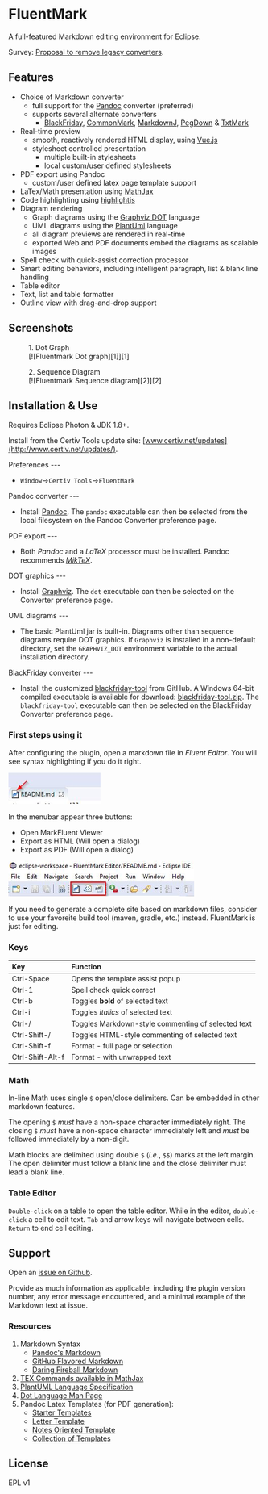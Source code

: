 # FluentMark

A full-featured Markdown editing environment for Eclipse.

Survey: [Proposal to remove legacy converters](https://github.com/grosenberg/fluentmark/issues/30).

## Features 

+ Choice of Markdown converter
    - full support for the [Pandoc](https://pandoc.org) converter (preferred)
    - supports several alternate converters
        + [BlackFriday](https://github.com/russross/blackfriday), [CommonMark](https://github.com/jgm/CommonMark), 
          [MarkdownJ](https://github.com/myabc/markdownj), [PegDown](https://github.com/sirthias/pegdown) 
          & [TxtMark](https://github.com/rjeschke/txtmark)
+ Real-time preview
    - smooth, reactively rendered HTML display, using [Vue.js](https://vuejs.org/)
    - stylesheet controlled presentation
        + multiple built-in stylesheets
        + local custom/user defined stylesheets
+ PDF export using Pandoc
    - custom/user defined latex page template support
+ LaTex/Math presentation using [MathJax](https://www.mathjax.org/)
+ Code highlighting using [highlightjs](https://highlightjs.org/)
+ Diagram rendering
    - Graph diagrams using the [Graphviz DOT](http://www.graphviz.org/) language
    - UML diagrams using the [PlantUml](http://www.graphviz.org/) language
    - all diagram previews are rendered in real-time
    - exported Web and PDF documents embed the diagrams as scalable images
+ Spell check with quick-assist correction processor
+ Smart editing behaviors, including intelligent paragraph, list & blank line handling
+ Table editor
+ Text, list and table formatter
+ Outline view with drag-and-drop support

## Screenshots

<figure>
<figcaption>1. Dot Graph</figcaption>
[![Fluentmark Dot graph][1]][1]
</figure>

<figure>
<figcaption>2. Sequence Diagram</figcaption>
[![Fluentmark Sequence diagram][2]][2]
</figure>

[1]: http://www.certiv.net/updates/net.certiv.fluentmark.site/ScreenShot.png "FluentMark Dot graph" 
[2]: http://www.certiv.net/updates/net.certiv.fluentmark.site/ScreenShot1.png "FluentMark Sequence diagram" 



## Installation & Use

Requires Eclipse Photon & JDK 1.8+.

Install from the Certiv Tools update site: [www.certiv.net/updates](http://www.certiv.net/updates/).

Preferences ---
- `Window`&rarr;`Certiv Tools`&rarr;`FluentMark`

Pandoc converter ---
- Install [Pandoc](https://pandoc.org). The `pandoc` executable can then be selected from the local filesystem 
  on the Pandoc Converter preference page.

PDF export ---
- Both *Pandoc* and a _LaTeX_ processor must be installed. Pandoc recommends [*MikTeX*](https://miktex.org/).

DOT graphics ---
- Install [Graphviz](http://www.graphviz.org/download.php). The `dot` executable can then be selected 
  on the Converter preference page.

UML diagrams ---
- The basic PlantUml jar is built-in. Diagrams other than sequence diagrams require DOT graphics. If 
  `Graphviz` is installed in a non-default directory, set the `GRAPHVIZ_DOT` environment variable to 
  the actual installation directory.

BlackFriday converter ---
- Install the customized [blackfriday-tool](https://github.com/grosenberg/blackfriday-tool) from GitHub. 
  A Windows 64-bit compiled executable is available for download: [blackfriday-tool.zip](http://www.certiv.net/updates/net.certiv.fluentmark.site/blackfriday-tool.zip). 
  The `blackfriday-tool` executable can then be selected on the BlackFriday Converter preference page.

### First steps using it

After configuring the plugin, open a markdown file in _Fluent Editor_. You will see syntax highlighting if 
you do it right.

![Icon indicates, you use the correct editor.](doc/correct-editor-picked.jpg)

In the menubar appear three buttons:

* Open MarkFluent Viewer
* Export as HTML (Will open a dialog)
* Export as PDF (Will open a dialog)

![FluentMark menu buttons for markdown files.](doc/the-three-buttons.jpg)

If you need to generate a complete site based on markdown files, consider to use your 
favoreite build tool (maven, gradle, etc.) instead. FluentMark is just for editing.

### Keys

|Key             |Function                                          |
|:---------------|:-------------------------------------------------|
|Ctrl-Space      |Opens the template assist popup                   |
|Ctrl-1          |Spell check quick correct                         |
|Ctrl-b          |Toggles **bold** of selected text                 |
|Ctrl-i          |Toggles _italics_ of selected text                |
|Ctrl-/          |Toggles Markdown-style commenting of selected text|
|Ctrl-Shift-/    |Toggles HTML-style commenting of selected text    |
|Ctrl-Shift-f    |Format - full page or selection                   |
|Ctrl-Shift-Alt-f|Format - with unwrapped text                      |

### Math

In-line Math uses single `$` open/close delimiters. Can be embedded in other markdown features.

The opening `$` _must_ have a non-space character immediately right.  The closing `$` _must_ have a non-space 
character immediately left and _must_ be followed immediately by a non-digit. 

Math blocks are delimited using double `$` (*i.e.*, `$$`) marks at the left margin. The open delimiter 
must follow a blank line and the close delimiter must lead a blank line.


### Table Editor

`Double-click` on a table to open the table editor. While in the editor, `double-click` a cell to edit 
text. `Tab` and arrow keys will navigate between cells. `Return` to end cell editing.

## Support

Open an [issue on Github](https://github.com/grosenberg/fluentmark/issues). 

Provide as much information as applicable, including the plugin version number, any error message encountered, 
and a minimal example of the Markdown text at issue.

### Resources

1. Markdown Syntax
    - [Pandoc's Markdown](https://pandoc.org/MANUAL.html#pandocs-markdown)
    - [GitHub Flavored Markdown](https://github.github.com/gfm/)
    - [Daring Fireball Markdown](https://daringfireball.net/projects/markdown/syntax)
1. [TEX Commands available in MathJax](http://www.onemathematicalcat.org/MathJaxDocumentation/TeXSyntax.htm)
1. [PlantUML Language Specification](http://plantuml.com/sitemap-language-specification)
1. [Dot Language Man Page](http://www.graphviz.org/pdf/dot.1.pdf)
1. Pandoc Latex Templates (for PDF generation):
    - [Starter Templates](https://github.com/jez/pandoc-starter)
    - [Letter Template](https://github.com/aaronwolen/pandoc-letter)
    - [Notes Oriented Template](https://github.com/Wandmalfarbe/pandoc-latex-template)
    - [Collection of Templates](https://github.com/lauritzsh/pandoc-markdown-template)

## License

EPL v1

